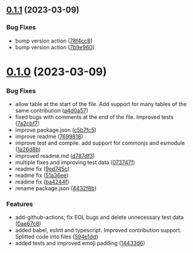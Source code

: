 ## [0.1.1](https://github.com/jeronimoek/markdown-vscode-contributions/compare/v0.1.0...v0.1.1) (2023-03-09)


### Bug Fixes

* bump version action ([78f4cc8](https://github.com/jeronimoek/markdown-vscode-contributions/commit/78f4cc81cb6f236a93fa999533f99db01ab5be5f))
* bump version action ([7b9e960](https://github.com/jeronimoek/markdown-vscode-contributions/commit/7b9e96028133475b625ddd5f2e1aa515dad137cc))



# [0.1.0](https://github.com/jeronimoek/markdown-vscode-contributions/compare/594e1dd0a4cf5ece95c22bb618a56976929e46ce...v0.1.0) (2023-03-09)


### Bug Fixes

* allow table at the start of the file. Add support for many tables of the same contribution ([a4d0a57](https://github.com/jeronimoek/markdown-vscode-contributions/commit/a4d0a57b20d1c430df430899dc4cebb1e3843d70))
* fixed bugs with comments at the end of the file. Improved tests ([7a2cbf7](https://github.com/jeronimoek/markdown-vscode-contributions/commit/7a2cbf75f593d15f8561e5e06a819e0e736f0ac6))
* improve package.json ([c5b7fc5](https://github.com/jeronimoek/markdown-vscode-contributions/commit/c5b7fc583ef3dfdb4defd9b28e7dbe1f6e4b66c0))
* improve readme ([7699818](https://github.com/jeronimoek/markdown-vscode-contributions/commit/7699818e816458e37b2255c33e802ea56d235c65))
* improve test and compile. add support for commonjs and esmodule ([1a26d8b](https://github.com/jeronimoek/markdown-vscode-contributions/commit/1a26d8b51b4e056fe942c333e1c38b09aa62b2ef))
* improved readme.md ([d787df3](https://github.com/jeronimoek/markdown-vscode-contributions/commit/d787df3d57476091d33e46a6d844464249820757))
* multiple fixes and improving test data ([073747f](https://github.com/jeronimoek/markdown-vscode-contributions/commit/073747f3aa4a79e5b2878b7b8264a2917f6b775a))
* readme fix ([9ed745c](https://github.com/jeronimoek/markdown-vscode-contributions/commit/9ed745c788761d5b1475e6ae5d23362f077e5fb7))
* readme fix ([51a36ee](https://github.com/jeronimoek/markdown-vscode-contributions/commit/51a36ee98966a3d4b8b181e61d1b01f7a9986f61))
* readme fix ([ba4244f](https://github.com/jeronimoek/markdown-vscode-contributions/commit/ba4244f2baa657a7257db3fdbff45f2b8bee30a6))
* rename package.json ([4432f8b](https://github.com/jeronimoek/markdown-vscode-contributions/commit/4432f8b558659745257583e9eaca33871b3c1dac))


### Features

* add-github-actions, fix EOL bugs and delete unnecessary test data ([0ae67c8](https://github.com/jeronimoek/markdown-vscode-contributions/commit/0ae67c8a545feae0ebae8a69b815c040f108d0ea))
* added babel, eslint and typescript. Improved contribution support. Splitted code into files ([594e1dd](https://github.com/jeronimoek/markdown-vscode-contributions/commit/594e1dd0a4cf5ece95c22bb618a56976929e46ce))
* added tests and improved emoji padding ([14433d6](https://github.com/jeronimoek/markdown-vscode-contributions/commit/14433d600d768f770ea2cd08c84245964076e1dc))



